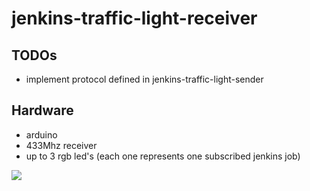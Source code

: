 # jenkins-traffic-light-receiver

## TODOs
  * implement protocol defined in jenkins-traffic-light-sender
  
## Hardware
  * arduino
  * 433Mhz receiver
  * up to 3 rgb led's (each one represents one subscribed jenkins job) 

  
<img src="https://api.travis-ci.org/guidowojke/jenkins-traffic-light-receiver.svg" />
